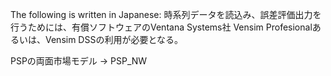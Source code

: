 The following is written in Japanese:
時系列データを読込み、誤差評価出力を行うためには、有償ソフトウェアのVentana Systems社
Vensim Profesionalあるいは、Vensim DSSの利用が必要となる。

PSPの両面市場モデル -> PSP_NW
